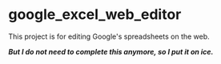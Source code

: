 # google_excel_web_editor

This project is for editing Google's spreadsheets on the web.

***But I do not need to complete this anymore, so I put it on ice.***
